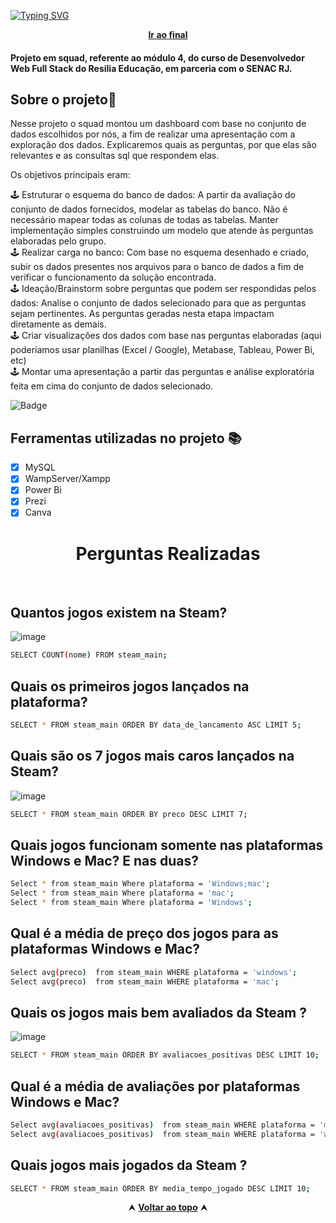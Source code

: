 [![Typing SVG](https://readme-typing-svg.herokuapp.com/?color=0000ff&size=40&center=true&vCenter=true&width=1000&lines=+DASHBOARD+-+BANCO+DE+DADOS+DA+STEAM)](https://git.io/typing-svg)


 <div align="center" id="inicio">
  &nbsp;<a href="#fim"><strong>Ir ao final</strong></a>&nbsp;
</div>
<h4><strong>Projeto em squad, referente ao módulo 4, do curso de <strong>Desenvolvedor Web Full Stack</strong> do Resilia Educação, em parceria com o SENAC RJ.</strong></h4>



<h2 id="sobre">Sobre o projeto🔎</h2>
Nesse projeto o squad montou
um dashboard com base no conjunto de dados
escolhidos por nós, a fim de realizar uma
apresentação com a exploração dos dados. Explicaremos quais as perguntas, por que elas são relevantes e as consultas sql que respondem elas.</p>
  <p> Os objetivos principais eram: </p>
  
  🕹️ Estruturar o esquema do banco de dados: A partir da avaliação do conjunto de dados fornecidos, modelar as tabelas do banco. Não é necessário mapear todas as colunas de todas as tabelas. Manter implementação simples construindo um modelo que atende às perguntas elaboradas pelo grupo.<br>
  🕹️ Realizar carga no banco: Com base no esquema desenhado e criado, subir os dados presentes nos arquivos para o banco de dados a fim de verificar o funcionamento da solução encontrada.<br>
  🕹️ Ideação/Brainstorm sobre perguntas que podem ser respondidas pelos dados: Analise o conjunto de dados selecionado para que as perguntas sejam pertinentes. As perguntas geradas nesta etapa impactam diretamente as demais.<br>
  🕹️ Criar visualizações dos dados com base nas perguntas elaboradas (aqui poderíamos usar planilhas (Excel / Google), Metabase, Tableau, Power Bi, etc)<br>
  🕹️ Montar uma apresentação a partir das perguntas e análise exploratória feita em cima do conjunto de dados selecionado.
 
 ![Badge](https://img.shields.io/website?down_message=em%20andamento&label=STATUS&style=for-the-badge&up_message=conclu%C3%ADdo&url=https%3A%2F%2Fytallobruno.github.io%2FProjetoFinalModulo2%2F)
 
 <h2 id="linguagens">Ferramentas utilizadas no projeto 📚</h2>

  - [x] MySQL
  - [x] WampServer/Xampp
  - [x] Power Bi
  - [x] Prezi
  - [x] Canva

<h1  align="center">Perguntas Realizadas</h1>
<br>

## Quantos jogos existem na Steam?
![image](https://user-images.githubusercontent.com/112560788/212587183-67a8980e-bf32-4ed2-9cc8-d1ea3611a316.png)
```sh
SELECT COUNT(nome) FROM steam_main;

```

## Quais os primeiros jogos lançados na plataforma?

```sh
SELECT * FROM steam_main ORDER BY data_de_lancamento ASC LIMIT 5;
```

## Quais são os 7 jogos mais caros lançados na Steam?
![image](https://user-images.githubusercontent.com/112560788/212586816-a36e4133-dac0-428b-aafb-0a273c5748fe.png)

```sh
SELECT * FROM steam_main ORDER BY preco DESC LIMIT 7;

```
## Quais jogos funcionam somente nas plataformas Windows e Mac? E nas duas?

```sh
Select * from steam_main Where plataforma = 'Windows;mac';
Select * from steam_main Where plataforma = 'mac';
Select * from steam_main Where plataforma = 'Windows';
```
## Qual é a média de preço dos jogos para as plataformas Windows e Mac?

```sh
Select avg(preco)  from steam_main WHERE plataforma = 'windows';
Select avg(preco)  from steam_main WHERE plataforma = 'mac';
```
## Quais os jogos mais bem avaliados da Steam ?
![image](https://user-images.githubusercontent.com/112560788/212587333-61417863-f439-4176-8e67-53b1918dce6d.png)
```sh
SELECT * FROM steam_main ORDER BY avaliacoes_positivas DESC LIMIT 10;
```
## Qual é a média de avaliações por plataformas Windows e Mac?

```sh
Select avg(avaliacoes_positivas)  from steam_main WHERE plataforma = 'mac';
Select avg(avaliacoes_positivas)  from steam_main WHERE plataforma = 'windows';
```
## Quais jogos mais jogados da Steam ?

```sh
SELECT * FROM steam_main ORDER BY media_tempo_jogado DESC LIMIT 10;
```

<div align="center" id="fim">
  &#11165;&nbsp;<a href="#inicio"><strong>Voltar ao topo</strong></a>&nbsp;&#11165;
</div>

